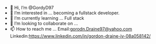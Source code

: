 - 👋 Hi, I’m @GordyD97
- 👀 I’m interested in ... becoming a fullstack developer. 
- 🌱 I’m currently learning ... Full stack
- 💞️ I’m looking to collaborate on ...
- 📫 How to reach me ...
Email:gorodn.Draine97@yahoo.com
Linkedin:https://www.linkedin.com/in/gordon-draine-iv-08a058142/
<!---
GordyD97/GordyD97 is a ✨ special ✨ repository because its `README.md` (this file) appears on your GitHub profile.
You can click the Preview link to take a look at your changes.
--->
